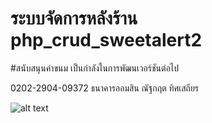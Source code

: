 # ระบบจัดการหลังร้าน php_crud_sweetalert2

#สนับสนุนค่าขนม เป็นกำลังในการพัฒนเวอร์ชันต่อไป

0202-2904-09372 ธนาคารออมสิน ณัฐกฤต ทิศเสถียร

![alt text]('./reviews/ProductsList.png')
